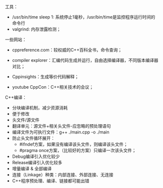 工具：

- /usr/bin/time sleep 1: 系统停止1毫秒，/usr/bin/time是监控程序运行时间的命令行
- valgrind: 内存泄露检测；

一些网站：

- cppreference.com：较权威的C++百科全书，命令查询；

- compiler explorer：汇编代码生成并运行，自由选择编译器，不同版本编译器对比；

- Cppinsights：生成等价代码解释；

- youtube CppCon：C++相关技术的会议；

C++编译：

- 分块编译机制，减少资源消耗
- 便于修改
- 头文件/源文件
- 翻译单元：源文件+相关头文件-应忽略的预处理语句
- 编译文件为可执行文件：g++ ./main.cpp -o ./main
- 防止头文件循环展开：
  - #ifndef方案，如果没有编译该头文件，则编译该头文件；
  - #pragma once方案，（比较好的方案）只编译一次该头文件；
- Debug编译引入优化较少
- Release编译引入优化较多
- 增量编译 & 全部编译
- 连接（Linkage）种类：内部连接、外部连接、无连接
- C++程序预处理、编译、链接都可能出错



